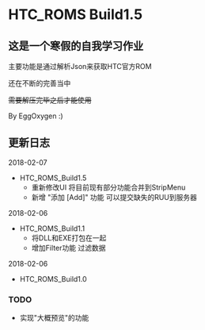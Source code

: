 # HTC_ROMS Build1.5

## 这是一个寒假的自我学习作业

主要功能是通过解析Json来获取HTC官方ROM

还在不断的完善当中

~~需要解压完毕之后才能使用~~

By EggOxygen :)

## 更新日志
2018-02-07
+ HTC_ROMS_Build1.5
	+ 重新修改UI 将目前现有部分功能合并到StripMenu
	+ 新增 "添加 [Add]" 功能 可以提交缺失的RUU到服务器
	
2018-02-06
+ HTC_ROMS_Build1.1
	+ 将DLL和EXE打包在一起 
	+ 增加Filter功能 过滤数据

2018-02-06
+ HTC_ROMS_Build1.0

### TODO
+ 实现"大概预览"的功能